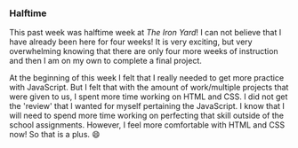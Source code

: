 ### Halftime

This past week was halftime week at _The Iron Yard_! I can not believe that I have already been here for four weeks! It is very exciting, but very overwhelming knowing that there are only four more weeks of instruction and then I am on my own to complete a final project.

At the beginning of this week I felt that I really needed to get more practice with JavaScript. But I felt that with the amount of work/multiple projects that were given to us, I spent more time working on HTML and CSS. I did not get the 'review' that I wanted for myself pertaining the JavaScript. I know that I will need to spend more time working on perfecting that skill outside of the school assignments. However, I feel more comfortable with HTML and CSS now! So that is a plus. :smile:
